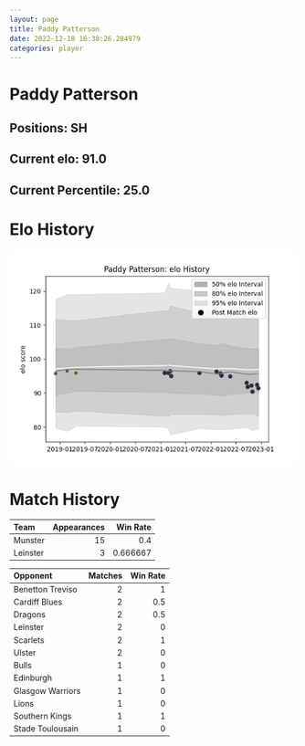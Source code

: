 ```yaml
---  
layout: page  
title: Paddy Patterson  
date: 2022-12-18 16:38:26.284979  
categories: player  
---
```

# Paddy Patterson

## Positions: SH

## Current elo: 91.0

## Current Percentile: 25.0

# Elo History


![elo history](history_PaddyPatterson.png)
# Match History


| Team     |   Appearances |   Win Rate |
|:---------|--------------:|-----------:|
| Munster  |            15 |   0.4      |
| Leinster |             3 |   0.666667 |

| Opponent         |   Matches |   Win Rate |
|:-----------------|----------:|-----------:|
| Benetton Treviso |         2 |        1   |
| Cardiff Blues    |         2 |        0.5 |
| Dragons          |         2 |        0.5 |
| Leinster         |         2 |        0   |
| Scarlets         |         2 |        1   |
| Ulster           |         2 |        0   |
| Bulls            |         1 |        0   |
| Edinburgh        |         1 |        1   |
| Glasgow Warriors |         1 |        0   |
| Lions            |         1 |        0   |
| Southern Kings   |         1 |        1   |
| Stade Toulousain |         1 |        0   |